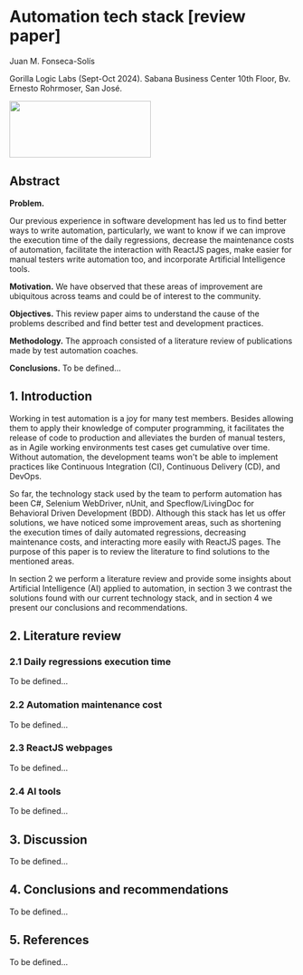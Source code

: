 # Automation tech stack [review paper]

Juan M. Fonseca-Solís 

Gorilla Logic Labs (Sept-Oct 2024).
Sabana Business Center 10th Floor, Bv. Ernesto Rohrmoser, San José.

<img width="250" height="100" src='../img/GL_Logo_Primary_Blk.png'/>

## Abstract
**Problem.** 

Our previous experience in software development has led us to find better ways to write automation, particularly, we want to know if we can improve the execution time of the daily regressions, decrease the maintenance costs of automation, facilitate the interaction with ReactJS pages, make easier for manual testers write automation too, and incorporate Artificial Intelligence tools.

**Motivation.** We have observed that these areas of improvement are ubiquitous across teams and could be of interest to the community. 

**Objectives.** This review paper aims to understand the cause of the problems described and find better test and development practices. 

**Methodology.** The approach consisted of a literature review of publications made by test automation coaches. 

**Conclusions.** To be defined...

## 1. Introduction
Working in test automation is a joy for many test members. Besides allowing them to apply their knowledge of computer programming, it facilitates the release of code to production and alleviates the burden of manual testers, as in Agile working environments test cases get cumulative over time. Without automation, the development teams won't be able to implement practices like Continuous Integration (CI), Continuous Delivery (CD), and DevOps.

So far, the technology stack used by the team to perform automation has been C#, Selenium WebDriver, nUnit, and Specflow/LivingDoc for Behavioral Driven Development (BDD). Although this stack has let us offer solutions, we have noticed some improvement areas, such as shortening the execution times of daily automated regressions, decreasing maintenance costs, and interacting more easily with ReactJS pages. The purpose of this paper is to review the literature to find solutions to the mentioned areas.

In section 2 we perform a literature review and provide some insights about Artificial Intelligence (AI) applied to automation, in section 3 we contrast the solutions found with our current technology stack, and in section 4 we present our conclusions and recommendations.

## 2. Literature review

### 2.1 Daily regressions execution time
To be defined...

### 2.2 Automation maintenance cost
To be defined...

### 2.3 ReactJS webpages
To be defined...

### 2.4 AI tools
To be defined...

## 3. Discussion
To be defined...

## 4. Conclusions and recommendations
To be defined...

## 5. References
To be defined...
